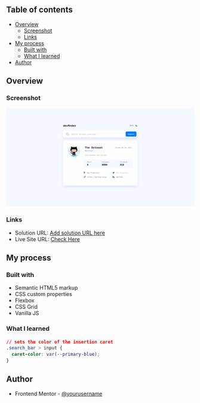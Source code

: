## Table of contents

- [Overview](#overview)
  - [Screenshot](#screenshot)
  - [Links](#links)
- [My process](#my-process)
  - [Built with](#built-with)
  - [What I learned](#what-i-learned)
- [Author](#author)

## Overview

### Screenshot

![](./assets/screenshot/screenshot.png)

### Links

- Solution URL: [Add solution URL here](https://your-solution-url.com)
- Live Site URL: [Check Here](https://64ac48ae8311f90ae80362e5--relaxed-horse-ca5dbe.netlify.app/)

## My process

### Built with

- Semantic HTML5 markup
- CSS custom properties
- Flexbox
- CSS Grid
- Vanilla JS

### What I learned

```css
// sets the color of the insertion caret
.search_bar > input {
  caret-color: var(--primary-blue);
}
```

## Author

- Frontend Mentor - [@yourusername](https://www.frontendmentor.io/profile/yourusername)
